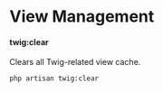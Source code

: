 # View Management

#### twig:clear

Clears all Twig-related view cache.

```
php artisan twig:clear
```
